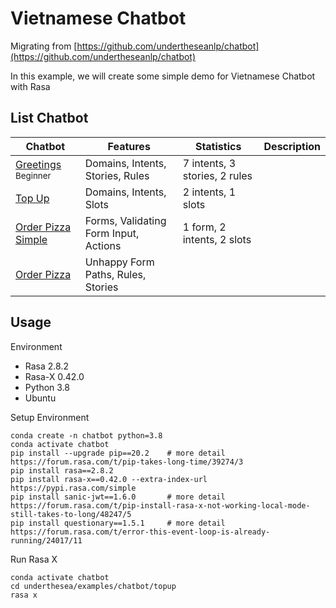 # Vietnamese Chatbot

Migrating from [https://github.com/undertheseanlp/chatbot](https://github.com/undertheseanlp/chatbot)

In this example, we will create some simple demo for Vietnamese Chatbot with Rasa

## List Chatbot 

<table>
<thead>
  <tr>
    <th>Chatbot</th>
    <th>Features</th>
    <th>Statistics</th>
    <th>Description</th>
  </tr>
</thead>
<tbody>
  <tr>
    <td>
      <a href="greetings">Greetings</a><br/>
      <small>Beginner</small>
    </td>
    <td>Domains, Intents, Stories, Rules</td>
    <td>7 intents, 3 stories, 2 rules</td>
    <td></td>
  </tr>
  <tr>
    <td>
      <a href="top_up">Top Up</a>
    </td>
    <td>Domains, Intents, Slots</td>
    <td>2 intents, 1 slots</td>
    <td></td>
  </tr>
  <tr>
    <td>
      <a href="order_pizza_simple">Order Pizza Simple</a>
    </td>
    <td>Forms, Validating Form Input, Actions</td>
    <td>1 form, 2 intents, 2 slots</td>
    <td></td>
  </tr>
  <tr>
    <td>
      <a href="order_pizza">Order Pizza</a>
    </td>
    <td>Unhappy Form Paths, Rules, Stories</td>
    <td></td>
    <td></td>
  </tr>
</tbody>
</table>

## Usage

Environment

* Rasa 2.8.2
* Rasa-X 0.42.0
* Python 3.8
* Ubuntu

Setup Environment

```
conda create -n chatbot python=3.8
conda activate chatbot
pip install --upgrade pip==20.2    # more detail https://forum.rasa.com/t/pip-takes-long-time/39274/3
pip install rasa==2.8.2
pip install rasa-x==0.42.0 --extra-index-url https://pypi.rasa.com/simple
pip install sanic-jwt==1.6.0       # more detail https://forum.rasa.com/t/pip-install-rasa-x-not-working-local-mode-still-takes-to-long/48247/5
pip install questionary==1.5.1     # more detail https://forum.rasa.com/t/error-this-event-loop-is-already-running/24017/11
```

Run Rasa X

```
conda activate chatbot 
cd underthesea/examples/chatbot/topup
rasa x
```
